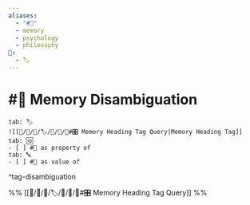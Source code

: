 ```yaml
---
aliases:
  - "#🧠"
  - memory
  - psychology
  - philosophy
📁:
  - 🏷️
---
```

# #🧠 Memory Disambiguation

```tabs
tab: 🏷️
![[📁/🧠/🏁/🏷️/📁/🧠/🧠#🎛️ Memory Heading Tag Query|Memory Heading Tag]]
tab: 🆔
- [ ] #🧠 as property of
tab: 🔤
- [ ] #🧠 as value of 
```

^tag-disambiguation

%%
[[📁/🧠/🏁/🏷️/📁/🧠/🧠#🎛️ Memory Heading Tag Query]]
%%